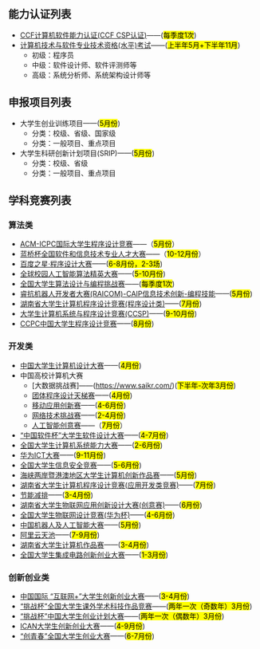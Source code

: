 ## 能力认证列表
- [CCF计算机软件能力认证(CCF CSP认证)](https://csp.ccf.org.cn/)——(<mark>每季度1次</mark>)
- [计算机技术与软件专业技术资格(水平)考试](https://bm.ruankao.org.cn/sign/welcome)——(<mark>上半年5月+下半年11月</mark>)
  - 初级：程序员
  - 中级：软件设计师、软件评测师等
  - 高级：系统分析师、系统架构设计师等

## 申报项目列表
- 大学生创业训练项目——(<mark>5月份</mark>)
  - 分类：校级、省级、国家级
  - 分类：一般项目、重点项目
- 大学生科研创新计划项目(SRIP)——(<mark>5月份</mark>)
  - 分类：校级、省级
  - 分类：一般项目、重点项目

## 学科竞赛列表
### 算法类
- [ACM-ICPC国际大学生程序设计竞赛](https://icpc.pku.edu.cn/ssxx/158944.htm)——（<mark>5月份</mark>）
- [蓝桥杯全国软件和信息技术专业人才大赛](https://dasai.lanqiao.cn/pages/v7/dasai/competition/individual_competition.html)——（<mark>10-12月份</mark>）
- [百度之星·程序设计大赛](https://star.baidu.com/#/)——(<mark>6-8月份，2-3场</mark>)
- [全球校园人工智能算法精英大赛](https://www.saikr.com/vse/2024/DIGIX)——(<mark>5-10月份</mark>)
- [全国大学生算法设计与编程挑战赛](https://www.saikr.com/vse/adpc/2025/spring?ces=XB21209)——(<mark>每季度1次</mark>)
- [睿抗机器人开发者大赛(RAICOM)-CAIP信息技术创新-编程技能](https://www.raicom.com.cn/match-item.html?id=3407)——(<mark>5月份</mark>)
- [湖南省大学生计算机程序设计竞赛(程序设计类)](https://hnmachvi.csu.edu.cn/Hncr/faq/regulations/)——(<mark>7月份</mark>)
- [大学生计算机系统与程序设计竞赛(CCSP)](https://www.ccf.org.cn/ccsp/Bulletin/2024-09-14/830026.shtml)——(<mark>9-10月份</mark>)
- [CCPC中国大学生程序设计竞赛](https://ccpc.io/)——(<mark>8月份</mark>)

### 开发类
- [中国大学生计算机设计大赛](https://jsjds.blcu.edu.cn/)——(<mark>4月份</mark>)
- 中国高校计算机大赛
   - [大数据挑战赛]——(https://www.saikr.com/)(<mark>下半年-次年3月份</mark>)
   - [团体程序设计天梯赛](https://gplt.patest.cn/notification)——(<mark>4月份</mark>)
   - [移动应用创新赛](http://www.appcontest.net/home/homepage)——(<mark>4-6月份</mark>)
   - [网络技术挑战赛](http://net.c4best.cn/)——(<mark>2-4月份</mark>)
   - [人工智能创意赛](http://aicontest.baidu.com/)——（<mark>7月份</mark>）
- [“中国软件杯”大学生软件设计大赛](https://www.cnsoftbei.com/)——(<mark>4-7月份</mark>)
- [全国大学生计算机系统能力大赛](https://os.educg.net/#/)——(<mark>2-6月份</mark>)
- [华为ICT大赛](https://e.huawei.com/cn/talent/ict-academy/#/home)——(<mark>9-11月份</mark>)
- [全国大学生信息安全竞赛](http://www.ciscn.cn/)——(<mark>5-6月份</mark>)
- [海峡两岸暨港澳地区大学生计算机创新作品赛](www.hncf.org)——(<mark>5月份</mark>)
- [湖南省大学生计算机程序设计竞赛(应用开发类竞赛)](https://hnmachvi.csu.edu.cn/Hncr/index/)——(<mark>7月份</mark>)
- [节能减排](http://www.jienengjianpai.org/)——(<mark>3-4月份</mark>)
- [湖南省大学生物联网应用创新设计大赛(创意赛)](http://hiotf.org.cn/HNWLWXH/)——(<mark>6月份</mark>)
- [全国大学生物联网设计竞赛(华为杯)](https://iot.sjtu.edu.cn/news.aspx?info_lb=36&flag=2)——(<mark>4-6月份</mark>)
- [中国机器人及人工智能大赛](https://www.caairobot.com/)——(<mark>5月份</mark>)
- [阿里云天池](https://tianchi.aliyun.com/university/student_competition)——(<mark>7-9月份</mark>)
- [湖南省大学生计算机作品赛](http://www.hncf.org/readnews.asp?id=247&forwhat=%BB%EE%B6%AF%D4%A4%B8%E6)——(<mark>3-4月份</mark>)
- [全国大学生集成电路创新创业大赛](http://univ.ciciec.com/)——(<mark>1-3月份</mark>)



### 创新创业类
- [中国国际 “互联网+”大学生创新创业大赛](https://cy.ncss.cn/)——(<mark>3-4月份</mark>)
- [“挑战杯”全国大学生课外学术科技作品竞赛](https://www.tiaozhanbei.net/)——(<mark>两年一次（奇数年）3月份</mark>)
- [“挑战杯”中国大学生创业计划大赛](https://www.tiaozhanbei.net/)——(<mark>两年一次（偶数年）3月份</mark>)
- [ICAN大学生创新创业大赛](http://www.g-ican.com/home/index)——(<mark>4-9月份</mark>)
- [“创青春”全国大学生创业大赛](https://fjx.5idream.net/login)——(<mark>6-7月份</mark>)
